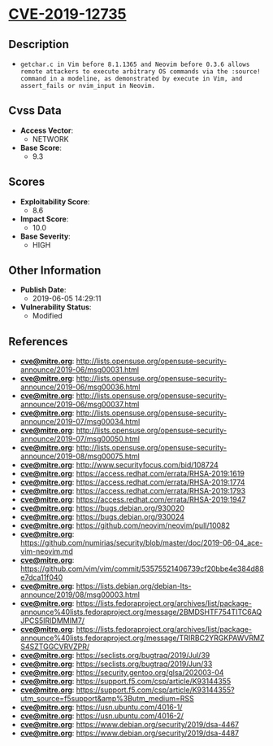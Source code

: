 
# [CVE-2019-12735](http://lists.opensuse.org/opensuse-security-announce/2019-06/msg00031.html)

## Description

- `getchar.c in Vim before 8.1.1365 and Neovim before 0.3.6 allows remote attackers to execute arbitrary OS commands via the :source! command in a modeline, as demonstrated by execute in Vim, and assert_fails or nvim_input in Neovim.`

## Cvss Data

- **Access Vector**:
  - NETWORK
- **Base Score**:
  - 9.3

## Scores

- **Exploitability Score**:
  - 8.6
- **Impact Score**:
  - 10.0
- **Base Severity**:
  - HIGH

## Other Information

- **Publish Date**:
  - 2019-06-05 14:29:11
- **Vulnerability Status**:
  - Modified

## References

- **cve@mitre.org**: http://lists.opensuse.org/opensuse-security-announce/2019-06/msg00031.html
- **cve@mitre.org**: http://lists.opensuse.org/opensuse-security-announce/2019-06/msg00036.html
- **cve@mitre.org**: http://lists.opensuse.org/opensuse-security-announce/2019-06/msg00037.html
- **cve@mitre.org**: http://lists.opensuse.org/opensuse-security-announce/2019-07/msg00034.html
- **cve@mitre.org**: http://lists.opensuse.org/opensuse-security-announce/2019-07/msg00050.html
- **cve@mitre.org**: http://lists.opensuse.org/opensuse-security-announce/2019-08/msg00075.html
- **cve@mitre.org**: http://www.securityfocus.com/bid/108724
- **cve@mitre.org**: https://access.redhat.com/errata/RHSA-2019:1619
- **cve@mitre.org**: https://access.redhat.com/errata/RHSA-2019:1774
- **cve@mitre.org**: https://access.redhat.com/errata/RHSA-2019:1793
- **cve@mitre.org**: https://access.redhat.com/errata/RHSA-2019:1947
- **cve@mitre.org**: https://bugs.debian.org/930020
- **cve@mitre.org**: https://bugs.debian.org/930024
- **cve@mitre.org**: https://github.com/neovim/neovim/pull/10082
- **cve@mitre.org**: https://github.com/numirias/security/blob/master/doc/2019-06-04_ace-vim-neovim.md
- **cve@mitre.org**: https://github.com/vim/vim/commit/53575521406739cf20bbe4e384d88e7dca11f040
- **cve@mitre.org**: https://lists.debian.org/debian-lts-announce/2019/08/msg00003.html
- **cve@mitre.org**: https://lists.fedoraproject.org/archives/list/package-announce%40lists.fedoraproject.org/message/2BMDSHTF754TITC6AQJPCS5IRIDMMIM7/
- **cve@mitre.org**: https://lists.fedoraproject.org/archives/list/package-announce%40lists.fedoraproject.org/message/TRIRBC2YRGKPAWVRMZS4SZTGGCVRVZPR/
- **cve@mitre.org**: https://seclists.org/bugtraq/2019/Jul/39
- **cve@mitre.org**: https://seclists.org/bugtraq/2019/Jun/33
- **cve@mitre.org**: https://security.gentoo.org/glsa/202003-04
- **cve@mitre.org**: https://support.f5.com/csp/article/K93144355
- **cve@mitre.org**: https://support.f5.com/csp/article/K93144355?utm_source=f5support&amp%3Butm_medium=RSS
- **cve@mitre.org**: https://usn.ubuntu.com/4016-1/
- **cve@mitre.org**: https://usn.ubuntu.com/4016-2/
- **cve@mitre.org**: https://www.debian.org/security/2019/dsa-4467
- **cve@mitre.org**: https://www.debian.org/security/2019/dsa-4487
